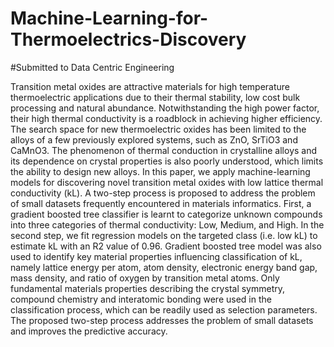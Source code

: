 # Machine-Learning-for-Thermoelectrics-Discovery

#Submitted to Data Centric Engineering 


Transition metal oxides are attractive materials for high temperature thermoelectric applications due to their thermal stability, low cost bulk processing and natural abundance. Notwithstanding the high power factor, their high thermal conductivity is a roadblock in achieving higher efficiency. The search space for new thermoelectric oxides has been limited to the alloys of a few previously explored systems, such as ZnO, SrTiO3 and CaMnO3. The phenomenon of thermal conduction in crystalline alloys and its dependence on crystal properties is also poorly understood, which limits the ability to design new alloys. In this paper, we apply machine-learning models for discovering novel transition metal oxides with low lattice thermal conductivity (kL). A two-step process is proposed to address the problem of small datasets frequently encountered in materials informatics. First, a gradient boosted tree classifier is learnt to categorize unknown compounds into three categories of thermal conductivity: Low, Medium, and High. In the second step, we fit regression models on the targeted class (i.e. low kL) to estimate kL with an R2 value of 0.96. Gradient boosted tree model was also used to identify key material properties influencing classification of kL, namely lattice energy per atom, atom density, electronic energy band gap, mass density, and ratio of oxygen by transition metal atoms. Only fundamental materials properties describing the crystal symmetry, compound chemistry and interatomic bonding were used in the classification process, which can be readily used as selection parameters. The proposed two-step process addresses the problem of small datasets and improves the predictive accuracy.
